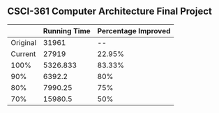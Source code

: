 ## CSCI-361 Computer Architecture Final Project

|          | Running Time | Percentage Improved |
|----------|--------------|---------------------|
| Original | 31961        | --                  |
| Current  | 27919        | 22.95%              |
| 100%     | 5326.833     | 83.33%              |
| 90%      | 6392.2       | 80%                 |
| 80%      | 7990.25      | 75%                 |
| 70%      | 15980.5      | 50%                 |


